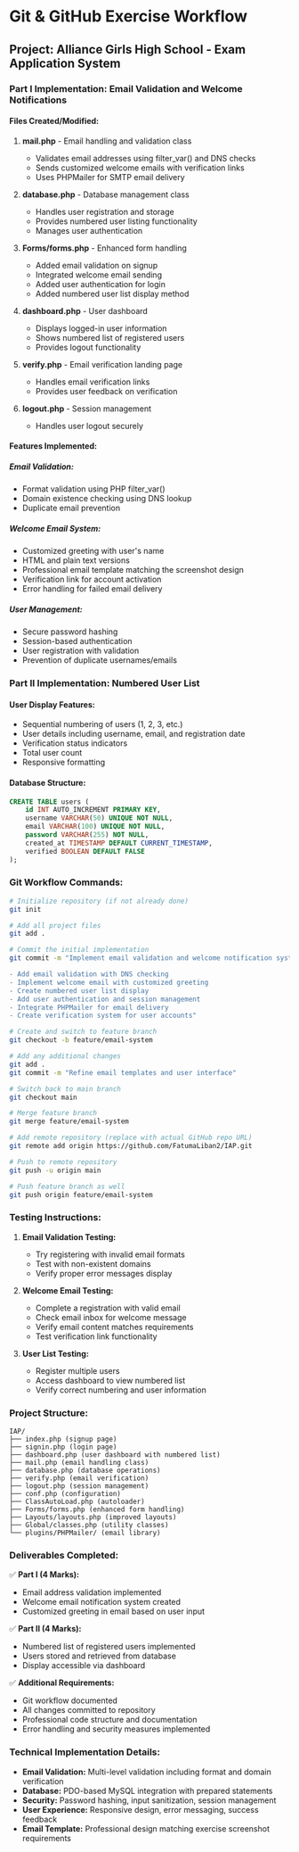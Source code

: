 # Git & GitHub Exercise Workflow

## Project: Alliance Girls High School - Exam Application System

### Part I Implementation: Email Validation and Welcome Notifications

#### Files Created/Modified:
1. **mail.php** - Email handling and validation class
   - Validates email addresses using filter_var() and DNS checks
   - Sends customized welcome emails with verification links
   - Uses PHPMailer for SMTP email delivery

2. **database.php** - Database management class
   - Handles user registration and storage
   - Provides numbered user listing functionality
   - Manages user authentication

3. **Forms/forms.php** - Enhanced form handling
   - Added email validation on signup
   - Integrated welcome email sending
   - Added user authentication for login
   - Added numbered user list display method

4. **dashboard.php** - User dashboard
   - Displays logged-in user information
   - Shows numbered list of registered users
   - Provides logout functionality

5. **verify.php** - Email verification landing page
   - Handles email verification links
   - Provides user feedback on verification

6. **logout.php** - Session management
   - Handles user logout securely

#### Features Implemented:

##### Email Validation:
- Format validation using PHP filter_var()
- Domain existence checking using DNS lookup
- Duplicate email prevention

##### Welcome Email System:
- Customized greeting with user's name
- HTML and plain text versions
- Professional email template matching the screenshot design
- Verification link for account activation
- Error handling for failed email delivery

##### User Management:
- Secure password hashing
- Session-based authentication
- User registration with validation
- Prevention of duplicate usernames/emails

### Part II Implementation: Numbered User List

#### User Display Features:
- Sequential numbering of users (1, 2, 3, etc.)
- User details including username, email, and registration date
- Verification status indicators
- Total user count
- Responsive formatting

#### Database Structure:
```sql
CREATE TABLE users (
    id INT AUTO_INCREMENT PRIMARY KEY,
    username VARCHAR(50) UNIQUE NOT NULL,
    email VARCHAR(100) UNIQUE NOT NULL,
    password VARCHAR(255) NOT NULL,
    created_at TIMESTAMP DEFAULT CURRENT_TIMESTAMP,
    verified BOOLEAN DEFAULT FALSE
);
```

### Git Workflow Commands:

```bash
# Initialize repository (if not already done)
git init

# Add all project files
git add .

# Commit the initial implementation
git commit -m "Implement email validation and welcome notification system

- Add email validation with DNS checking
- Implement welcome email with customized greeting
- Create numbered user list display
- Add user authentication and session management
- Integrate PHPMailer for email delivery
- Create verification system for user accounts"

# Create and switch to feature branch
git checkout -b feature/email-system

# Add any additional changes
git add .
git commit -m "Refine email templates and user interface"

# Switch back to main branch
git checkout main

# Merge feature branch
git merge feature/email-system

# Add remote repository (replace with actual GitHub repo URL)
git remote add origin https://github.com/FatumaLiban2/IAP.git

# Push to remote repository
git push -u origin main

# Push feature branch as well
git push origin feature/email-system
```

### Testing Instructions:

1. **Email Validation Testing:**
   - Try registering with invalid email formats
   - Test with non-existent domains
   - Verify proper error messages display

2. **Welcome Email Testing:**
   - Complete a registration with valid email
   - Check email inbox for welcome message
   - Verify email content matches requirements
   - Test verification link functionality

3. **User List Testing:**
   - Register multiple users
   - Access dashboard to view numbered list
   - Verify correct numbering and user information

### Project Structure:
```
IAP/
├── index.php (signup page)
├── signin.php (login page)
├── dashboard.php (user dashboard with numbered list)
├── mail.php (email handling class)
├── database.php (database operations)
├── verify.php (email verification)
├── logout.php (session management)
├── conf.php (configuration)
├── ClassAutoLoad.php (autoloader)
├── Forms/forms.php (enhanced form handling)
├── Layouts/layouts.php (improved layouts)
├── Global/classes.php (utility classes)
└── plugins/PHPMailer/ (email library)
```

### Deliverables Completed:

✅ **Part I (4 Marks):**
- Email address validation implemented
- Welcome email notification system created
- Customized greeting in email based on user input

✅ **Part II (4 Marks):**
- Numbered list of registered users implemented
- Users stored and retrieved from database
- Display accessible via dashboard

✅ **Additional Requirements:**
- Git workflow documented
- All changes committed to repository
- Professional code structure and documentation
- Error handling and security measures implemented

### Technical Implementation Details:

- **Email Validation:** Multi-level validation including format and domain verification
- **Database:** PDO-based MySQL integration with prepared statements
- **Security:** Password hashing, input sanitization, session management
- **User Experience:** Responsive design, error messaging, success feedback
- **Email Template:** Professional design matching exercise screenshot requirements
